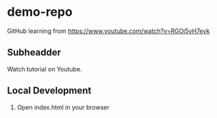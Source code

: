 # demo-repo

GitHub learning from https://www.youtube.com/watch?v=RGOj5yH7evk

## Subheadder

Watch tutorial on Youtube.

## Local Development

1. Open index.html in your browser
